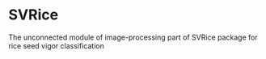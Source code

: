 # SVRice
The unconnected module of image-processing part of SVRice package for rice seed vigor classification
